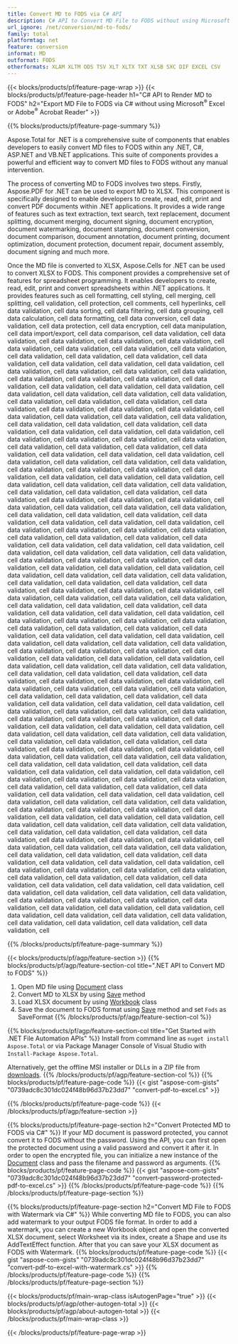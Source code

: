 ```yaml
---
title: Convert MD to FODS via C# API
description: C# API to Convert MD File to FODS without using Microsoft Excel or Adobe Reader
url_ignore: /net/conversion/md-to-fods/
family: total
platformtag: net
feature: conversion
informat: MD
outformat: FODS
otherformats: XLAM XLTM ODS TSV XLT XLTX TXT XLSB SXC DIF EXCEL CSV
---
```

{{< blocks/products/pf/feature-page-wrap >}}
{{< blocks/products/pf/feature-page-header h1="C# API to Render MD to FODS" h2="Export MD File to FODS via C# without using Microsoft<sup>&reg;</sup> Excel or Adobe<sup>&reg;</sup> Acrobat Reader" >}}

{{% blocks/products/pf/feature-page-summary %}}


Aspose.Total for .NET is a comprehensive suite of components that enables developers to easily convert MD files to FODS within any .NET, C#, ASP.NET and VB.NET applications. This suite of components provides a powerful and efficient way to convert MD files to FODS without any manual intervention.

The process of converting MD to FODS involves two steps. Firstly, Aspose.PDF for .NET can be used to export MD to XLSX. This component is specifically designed to enable developers to create, read, edit, print and convert PDF documents within .NET applications. It provides a wide range of features such as text extraction, text search, text replacement, document splitting, document merging, document signing, document encryption, document watermarking, document stamping, document conversion, document comparison, document annotation, document printing, document optimization, document protection, document repair, document assembly, document signing and much more.

Once the MD file is converted to XLSX, Aspose.Cells for .NET can be used to convert XLSX to FODS. This component provides a comprehensive set of features for spreadsheet programming. It enables developers to create, read, edit, print and convert spreadsheets within .NET applications. It provides features such as cell formatting, cell styling, cell merging, cell splitting, cell validation, cell protection, cell comments, cell hyperlinks, cell data validation, cell data sorting, cell data filtering, cell data grouping, cell data calculation, cell data formatting, cell data conversion, cell data validation, cell data protection, cell data encryption, cell data manipulation, cell data import/export, cell data comparison, cell data validation, cell data validation, cell data validation, cell data validation, cell data validation, cell data validation, cell data validation, cell data validation, cell data validation, cell data validation, cell data validation, cell data validation, cell data validation, cell data validation, cell data validation, cell data validation, cell data validation, cell data validation, cell data validation, cell data validation, cell data validation, cell data validation, cell data validation, cell data validation, cell data validation, cell data validation, cell data validation, cell data validation, cell data validation, cell data validation, cell data validation, cell data validation, cell data validation, cell data validation, cell data validation, cell data validation, cell data validation, cell data validation, cell data validation, cell data validation, cell data validation, cell data validation, cell data validation, cell data validation, cell data validation, cell data validation, cell data validation, cell data validation, cell data validation, cell data validation, cell data validation, cell data validation, cell data validation, cell data validation, cell data validation, cell data validation, cell data validation, cell data validation, cell data validation, cell data validation, cell data validation, cell data validation, cell data validation, cell data validation, cell data validation, cell data validation, cell data validation, cell data validation, cell data validation, cell data validation, cell data validation, cell data validation, cell data validation, cell data validation, cell data validation, cell data validation, cell data validation, cell data validation, cell data validation, cell data validation, cell data validation, cell data validation, cell data validation, cell data validation, cell data validation, cell data validation, cell data validation, cell data validation, cell data validation, cell data validation, cell data validation, cell data validation, cell data validation, cell data validation, cell data validation, cell data validation, cell data validation, cell data validation, cell data validation, cell data validation, cell data validation, cell data validation, cell data validation, cell data validation, cell data validation, cell data validation, cell data validation, cell data validation, cell data validation, cell data validation, cell data validation, cell data validation, cell data validation, cell data validation, cell data validation, cell data validation, cell data validation, cell data validation, cell data validation, cell data validation, cell data validation, cell data validation, cell data validation, cell data validation, cell data validation, cell data validation, cell data validation, cell data validation, cell data validation, cell data validation, cell data validation, cell data validation, cell data validation, cell data validation, cell data validation, cell data validation, cell data validation, cell data validation, cell data validation, cell data validation, cell data validation, cell data validation, cell data validation, cell data validation, cell data validation, cell data validation, cell data validation, cell data validation, cell data validation, cell data validation, cell data validation, cell data validation, cell data validation, cell data validation, cell data validation, cell data validation, cell data validation, cell data validation, cell data validation, cell data validation, cell data validation, cell data validation, cell data validation, cell data validation, cell data validation, cell data validation, cell data validation, cell data validation, cell data validation, cell data validation, cell data validation, cell data validation, cell data validation, cell data validation, cell data validation, cell data validation, cell data validation, cell data validation, cell data validation, cell data validation, cell data validation, cell data validation, cell data validation, cell data validation, cell data validation, cell data validation, cell data validation, cell data validation, cell data validation, cell data validation, cell data validation, cell data validation, cell data validation, cell data validation, cell data validation, cell data validation, cell data validation, cell data validation, cell data validation, cell data validation, cell data validation, cell data validation, cell data validation, cell data validation, cell data validation, cell data validation, cell data validation, cell data validation, cell data validation, cell data validation, cell data validation, cell data validation, cell data validation, cell data validation, cell data validation, cell data validation, cell data validation, cell data validation, cell data validation, cell data validation, cell data validation, cell data validation, cell data validation, cell data validation, cell data validation, cell data validation, cell data validation, cell data validation, cell data validation, cell data validation, cell data validation, cell data validation, cell data validation, cell data validation, cell data validation, cell data validation, cell data validation, cell data validation, cell data validation, cell data validation, cell data validation, cell data validation, cell data validation, cell data validation, cell data validation, cell data validation, cell data validation, cell data validation, cell data validation, cell data validation, cell data validation, cell data validation, cell data validation, cell data validation, cell data validation, cell data validation, cell data validation, cell data validation, cell data validation, cell data validation, cell data validation, cell data validation, cell data validation, cell data validation, cell data validation, cell data validation, cell data validation, cell data validation, cell data validation, cell data validation, cell data validation, cell data validation, cell data validation, cell data validation, cell data validation, cell data validation, cell data validation, cell data validation, cell data validation, cell data validation, cell data validation, cell data validation, cell data validation, cell data validation, cell data validation, cell data validation, cell data validation, cell data validation, cell

{{% /blocks/products/pf/feature-page-summary  %}}

{{< blocks/products/pf/agp/feature-section >}}
{{% blocks/products/pf/agp/feature-section-col title=".NET API to Convert MD to FODS" %}}
1. Open MD file using [Document](https://reference.aspose.com/pdf/net/aspose.pdf/document) class
2. Convert MD to XLSX by using [Save](https://reference.aspose.com/pdf/net/aspose.pdf.document/save/methods/5) method
3. Load XLSX document by using [Workbook](https://reference.aspose.com/cells/net/aspose.cells/workbook) class 
4. Save the document to FODS format using [Save](https://reference.aspose.com/cells/net/aspose.cells.workbook/save/methods/4) method and set `Fods` as SaveFormat
{{% /blocks/products/pf/agp/feature-section-col %}}

{{% blocks/products/pf/agp/feature-section-col title="Get Started with .NET File Automation APIs" %}}
Install from command line as ```nuget install Aspose.Total``` or via Package Manager Console of Visual Studio with ```Install-Package Aspose.Total```.

Alternatively, get the offline MSI installer or DLLs in a ZIP file from [downloads](https://releases.aspose.com/total/net).
{{% /blocks/products/pf/agp/feature-section-col %}}
{{% blocks/products/pf/feature-page-code %}}
{{< gist "aspose-com-gists" "0739adc8c301dc024f48b96d37b23dd7" "convert-pdf-to-excel.cs" >}}

{{% /blocks/products/pf/feature-page-code %}}
{{< /blocks/products/pf/agp/feature-section >}}

{{% blocks/products/pf/feature-page-section  h2="Convert Protected MD to FODS via C#" %}}
If your MD document is password protected, you cannot convert it to FODS without the password. Using the API, you can first open the protected document using a valid password and convert it after it.  In order to open the encrypted file, you can initialize a new instance of the [Document](https://reference.aspose.com/pdf/net/aspose.pdf/document) class and pass the filename and password as arguments. 
{{% blocks/products/pf/feature-page-code %}}
{{< gist "aspose-com-gists" "0739adc8c301dc024f48b96d37b23dd7" "convert-password-protected-pdf-to-excel.cs" >}}
{{% /blocks/products/pf/feature-page-code  %}}
{{% /blocks/products/pf/feature-page-section %}}

{{% blocks/products/pf/feature-page-section  h2="Convert MD File to FODS with Watermark via C#" %}}
While converting MD file to FODS, you can also add watermark to your output FODS file format. In order to add a watermark, you can create a new Workbook object and open the converted XLSX document, select Worksheet via its index, create a Shape and use its AddTextEffect function. After that you can save your XLSX document as FODS with Watermark. 
{{% blocks/products/pf/feature-page-code %}}
{{< gist "aspose-com-gists" "0739adc8c301dc024f48b96d37b23dd7" "convert-pdf-to-excel-with-watermark.cs" >}}
{{% /blocks/products/pf/feature-page-code  %}}
{{% /blocks/products/pf/feature-page-section %}}

{{< blocks/products/pf/main-wrap-class isAutogenPage="true" >}}
{{< blocks/products/pf/agp/other-autogen-total >}}
{{< blocks/products/pf/agp/about-autogen-total >}}
{{< /blocks/products/pf/main-wrap-class >}}

{{< /blocks/products/pf/feature-page-wrap >}}